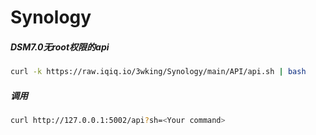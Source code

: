 # Synology
##### DSM7.0无root权限的api
```sh
curl -k https://raw.iqiq.io/3wking/Synology/main/API/api.sh | bash
```
##### 调用
```sh
curl http://127.0.0.1:5002/api?sh=<Your command>
```
